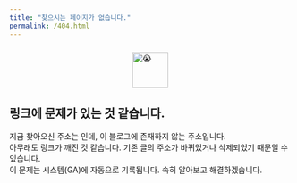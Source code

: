 ```yaml
---
title: "찾으시는 페이지가 없습니다."
permalink: /404.html
---
```


<section style="display: flex; flex-direction: column; align-items: start; justify-content: center; margin-top: 24px;">
  <picture style="align-self: center;">
    <source srcset="https://fonts.gstatic.com/s/e/notoemoji/latest/1f62d/512.webp" type="image/webp">
    <img src="https://fonts.gstatic.com/s/e/notoemoji/latest/1f62d/512.gif" alt="😭" width="64" height="64">
  </picture>

  <h2>링크에 문제가 있는 것 같습니다.</h2>
  <div>지금 찾아오신 주소는 <code id="uri-container" class="language-plaintext highlighter-rouge"></code>인데, 이 블로그에 존재하지  않는 주소입니다.</div>
  <div>아무래도 링크가 깨진 것 같습니다. 기존 글의 주소가 바뀌었거나 삭제되었기 때문일 수 있습니다.</div>
  <div>이 문제는 시스템(GA)에 자동으로 기록됩니다. 속히 알아보고 해결하겠습니다.</div>
</section>

<script>
document.getElementById('uri-container').innerText = decodeURI(window.location.href);

/** Google Analytics 이벤트: 404 에러 기록 */
if (typeof gtag !== 'undefined') {
  gtag('event', 'page_not_found', {
    'event_category': 'error',
    'event_label': window.location.pathname,
    'full_url': decodeURI(window.location.href),
    'referrer': document.referrer || 'direct'
  });
  console.log('404 error logged to GA');
} else {
  console.log('GA is not loaded');
}
</script>
